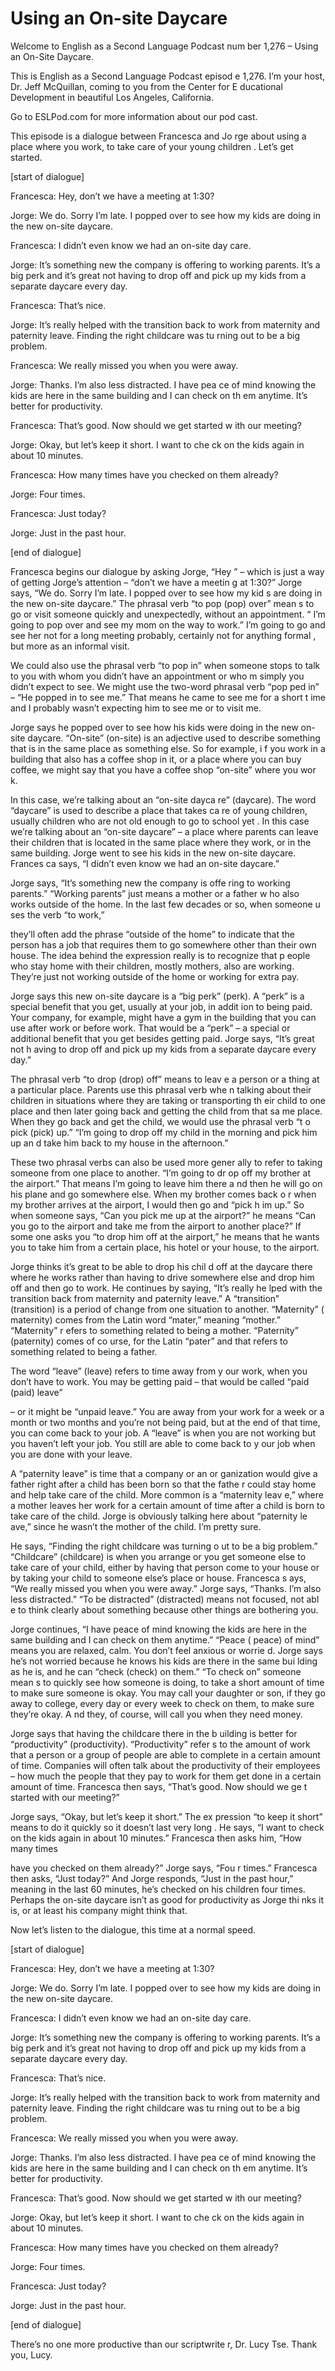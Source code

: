# Using an On-site Daycare

Welcome to English as a Second Language Podcast num ber 1,276 – Using an On-Site Daycare.

This is English as a Second Language Podcast episod e 1,276. I’m your host, Dr. Jeff McQuillan, coming to you from the Center for E ducational Development in beautiful Los Angeles, California.

Go to ESLPod.com for more information about our pod cast.

This episode is a dialogue between Francesca and Jo rge about using a place where you work, to take care of your young children . Let’s get started.

[start of dialogue]

Francesca: Hey, don’t we have a meeting at 1:30?

Jorge: We do. Sorry I’m late. I popped over to see how my kids are doing in the new on-site daycare.

Francesca: I didn’t even know we had an on-site day care.

Jorge: It’s something new the company is offering to working parents. It’s a big perk and it’s great not having to drop off and pick  up my kids from a separate daycare every day.

Francesca: That’s nice.

Jorge: It’s really helped with the transition back to work from maternity and paternity leave. Finding the right childcare was tu rning out to be a big problem.

Francesca: We really missed you when you were away.

Jorge: Thanks. I’m also less distracted. I have pea ce of mind knowing the kids are here in the same building and I can check on th em anytime. It’s better for productivity.

Francesca: That’s good. Now should we get started w ith our meeting?

Jorge: Okay, but let’s keep it short. I want to che ck on the kids again in about 10 minutes.

 Francesca: How many times have you checked on them already?

Jorge: Four times.

Francesca: Just today?

Jorge: Just in the past hour.

[end of dialogue]

Francesca begins our dialogue by asking Jorge, “Hey ” – which is just a way of getting Jorge’s attention – “don’t we have a meetin g at 1:30?” Jorge says, “We do. Sorry I’m late. I popped over to see how my kid s are doing in the new on-site daycare.” The phrasal verb “to pop (pop) over” mean s to go or visit someone quickly and unexpectedly, without an appointment. “ I’m going to pop over and see my mom on the way to work.” I’m going to go and  see her not for a long meeting probably, certainly not for anything formal , but more as an informal visit.

We could also use the phrasal verb “to pop in” when  someone stops to talk to you with whom you didn’t have an appointment or who m simply you didn’t expect to see. We might use the two-word phrasal verb “pop ped in” – “He popped in to see me.” That means he came to see me for a short t ime and I probably wasn’t expecting him to see me or to visit me.

Jorge says he popped over to see how his kids were doing in the new on-site daycare. “On-site” (on-site) is an adjective used to describe something that is in the same place as something else. So for example, i f you work in a building that also has a coffee shop in it, or a place where you can buy coffee, we might say that you have a coffee shop “on-site” where you wor k.

In this case, we’re talking about an “on-site dayca re” (daycare). The word “daycare” is used to describe a place that takes ca re of young children, usually children who are not old enough to go to school yet . In this case we’re talking about an “on-site daycare” – a place where parents can leave their children that is located in the same place where they work, or in  the same building. Jorge went to see his kids in the new on-site daycare. Frances ca says, “I didn’t even know we had an on-site daycare.”

Jorge says, “It’s something new the company is offe ring to working parents.” “Working parents” just means a mother or a father w ho also works outside of the home. In the last few decades or so, when someone u ses the verb “to work,”

they’ll often add the phrase “outside of the home” to indicate that the person has a job that requires them to go somewhere other than  their own house. The idea behind the expression really is to recognize that p eople who stay home with their children, mostly mothers, also are working. They’re  just not working outside of the home or working for extra pay.

Jorge says this new on-site daycare is a “big perk”  (perk). A “perk” is a special benefit that you get, usually at your job, in addit ion to being paid. Your company, for example, might have a gym in the building that you can use after work or before work. That would be a “perk” – a special or additional benefit that you get besides getting paid. Jorge says, “It’s great not h aving to drop off and pick up my kids from a separate daycare every day.”

The phrasal verb “to drop (drop) off” means to leav e a person or a thing at a particular place. Parents use this phrasal verb whe n talking about their children in situations where they are taking or transporting th eir child to one place and then later going back and getting the child from that sa me place. When they go back and get the child, we would use the phrasal verb “t o pick (pick) up.” “I’m going to drop off my child in the morning and pick him up an d take him back to my house in the afternoon.”

These two phrasal verbs can also be used more gener ally to refer to taking someone from one place to another. “I’m going to dr op off my brother at the airport.” That means I’m going to leave him there a nd then he will go on his plane and go somewhere else. When my brother comes back o r when my brother arrives at the airport, I would then go and “pick h im up.” So when someone says, “Can you pick me up at the airport?” he means “Can you go to the airport and take me from the airport to another place?” If some one asks you “to drop him off at the airport,” he means that he wants you to take  him from a certain place, his hotel or your house, to the airport.

Jorge thinks it’s great to be able to drop his chil d off at the daycare there where he works rather than having to drive somewhere else  and drop him off and then go to work. He continues by saying, “It’s really he lped with the transition back from maternity and paternity leave.” A “transition”  (transition) is a period of change from one situation to another. “Maternity” ( maternity) comes from the Latin word “mater,” meaning “mother.” “Maternity” r efers to something related to being a mother. “Paternity” (paternity) comes of co urse, for the Latin “pater” and that refers to something related to being a father.

The word “leave” (leave) refers to time away from y our work, when you don’t have to work. You may be getting paid – that would be called “paid (paid) leave”

– or it might be “unpaid leave.” You are away from your work for a week or a month or two months and you’re not being paid, but at the end of that time, you can come back to your job. A “leave” is when you are not working but you haven’t left your job. You still are able to come back to y our job when you are done with your leave.

A “paternity leave” is time that a company or an or ganization would give a father right after a child has been born so that the fathe r could stay home and help take care of the child. More common is a “maternity leav e,” where a mother leaves her work for a certain amount of time after a child is born to take care of the child. Jorge is obviously talking here about “paternity le ave,” since he wasn’t the mother of the child. I’m pretty sure.

He says, “Finding the right childcare was turning o ut to be a big problem.” “Childcare” (childcare) is when you arrange or you get someone else to take care of your child, either by having that person come to  your house or by taking your child to someone else’s place or house. Francesca s ays, “We really missed you when you were away.” Jorge says, “Thanks. I’m also less distracted.” “To be distracted” (distracted) means not focused, not abl e to think clearly about something because other things are bothering you.

Jorge continues, “I have peace of mind knowing the kids are here in the same building and I can check on them anytime.” “Peace ( peace) of mind” means you are relaxed, calm. You don’t feel anxious or worrie d. Jorge says he’s not worried because he knows his kids are there in the same bui lding as he is, and he can “check (check) on them.” “To check on” someone mean s to quickly see how someone is doing, to take a short amount of time to  make sure someone is okay. You may call your daughter or son, if they go away to college, every day or every week to check on them, to make sure they’re okay. A nd they, of course, will call you when they need money.

Jorge says that having the childcare there in the b uilding is better for “productivity” (productivity). “Productivity” refer s to the amount of work that a person or a group of people are able to complete in  a certain amount of time. Companies will often talk about the productivity of  their employees – how much the people that they pay to work for them get done in a certain amount of time. Francesca then says, “That’s good. Now should we ge t started with our meeting?”

Jorge says, “Okay, but let’s keep it short.” The ex pression “to keep it short” means to do it quickly so it doesn’t last very long . He says, “I want to check on the kids again in about 10 minutes.” Francesca then  asks him, “How many times

have you checked on them already?” Jorge says, “Fou r times.” Francesca then asks, “Just today?” And Jorge responds, “Just in the past hour,” meaning in the last 60 minutes, he’s checked on his children four times. Perhaps the on-site daycare isn’t as good for productivity as Jorge thi nks it is, or at least his company might think that.

Now let’s listen to the dialogue, this time at a normal speed.

[start of dialogue]

Francesca: Hey, don’t we have a meeting at 1:30?

Jorge: We do. Sorry I’m late. I popped over to see how my kids are doing in the new on-site daycare.

Francesca: I didn’t even know we had an on-site day care.

Jorge: It’s something new the company is offering to working parents. It’s a big perk and it’s great not having to drop off and pick  up my kids from a separate daycare every day.

Francesca: That’s nice.

Jorge: It’s really helped with the transition back to work from maternity and paternity leave. Finding the right childcare was tu rning out to be a big problem.

Francesca: We really missed you when you were away.

Jorge: Thanks. I’m also less distracted. I have pea ce of mind knowing the kids are here in the same building and I can check on th em anytime. It’s better for productivity.

Francesca: That’s good. Now should we get started w ith our meeting?

Jorge: Okay, but let’s keep it short. I want to che ck on the kids again in about 10 minutes.

Francesca: How many times have you checked on them already?

Jorge: Four times.

Francesca: Just today?

 Jorge: Just in the past hour.

[end of dialogue]

There’s no one more productive than our scriptwrite r, Dr. Lucy Tse. Thank you, Lucy.



